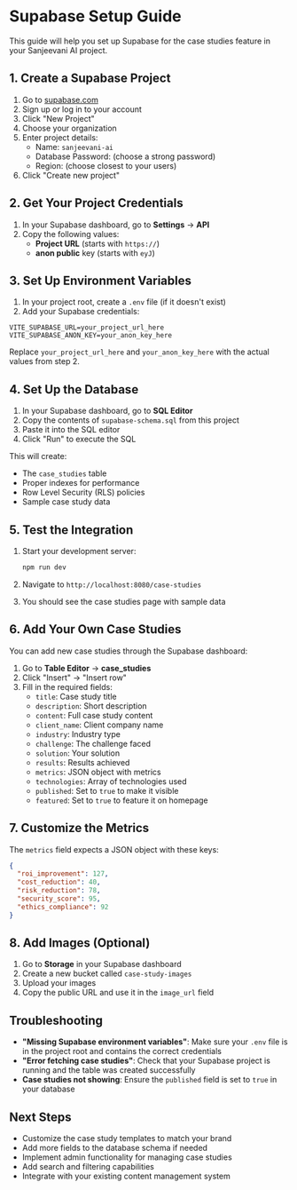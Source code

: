 # Supabase Setup Guide

This guide will help you set up Supabase for the case studies feature in your Sanjeevani AI project.

## 1. Create a Supabase Project

1. Go to [supabase.com](https://supabase.com)
2. Sign up or log in to your account
3. Click "New Project"
4. Choose your organization
5. Enter project details:
   - Name: `sanjeevani-ai`
   - Database Password: (choose a strong password)
   - Region: (choose closest to your users)
6. Click "Create new project"

## 2. Get Your Project Credentials

1. In your Supabase dashboard, go to **Settings** → **API**
2. Copy the following values:
   - **Project URL** (starts with `https://`)
   - **anon public** key (starts with `eyJ`)

## 3. Set Up Environment Variables

1. In your project root, create a `.env` file (if it doesn't exist)
2. Add your Supabase credentials:

```env
VITE_SUPABASE_URL=your_project_url_here
VITE_SUPABASE_ANON_KEY=your_anon_key_here
```

Replace `your_project_url_here` and `your_anon_key_here` with the actual values from step 2.

## 4. Set Up the Database

1. In your Supabase dashboard, go to **SQL Editor**
2. Copy the contents of `supabase-schema.sql` from this project
3. Paste it into the SQL editor
4. Click "Run" to execute the SQL

This will create:
- The `case_studies` table
- Proper indexes for performance
- Row Level Security (RLS) policies
- Sample case study data

## 5. Test the Integration

1. Start your development server:
   ```bash
   npm run dev
   ```

2. Navigate to `http://localhost:8080/case-studies`
3. You should see the case studies page with sample data

## 6. Add Your Own Case Studies

You can add new case studies through the Supabase dashboard:

1. Go to **Table Editor** → **case_studies**
2. Click "Insert" → "Insert row"
3. Fill in the required fields:
   - `title`: Case study title
   - `description`: Short description
   - `content`: Full case study content
   - `client_name`: Client company name
   - `industry`: Industry type
   - `challenge`: The challenge faced
   - `solution`: Your solution
   - `results`: Results achieved
   - `metrics`: JSON object with metrics
   - `technologies`: Array of technologies used
   - `published`: Set to `true` to make it visible
   - `featured`: Set to `true` to feature it on homepage

## 7. Customize the Metrics

The `metrics` field expects a JSON object with these keys:
```json
{
  "roi_improvement": 127,
  "cost_reduction": 40,
  "risk_reduction": 78,
  "security_score": 95,
  "ethics_compliance": 92
}
```

## 8. Add Images (Optional)

1. Go to **Storage** in your Supabase dashboard
2. Create a new bucket called `case-study-images`
3. Upload your images
4. Copy the public URL and use it in the `image_url` field

## Troubleshooting

- **"Missing Supabase environment variables"**: Make sure your `.env` file is in the project root and contains the correct credentials
- **"Error fetching case studies"**: Check that your Supabase project is running and the table was created successfully
- **Case studies not showing**: Ensure the `published` field is set to `true` in your database

## Next Steps

- Customize the case study templates to match your brand
- Add more fields to the database schema if needed
- Implement admin functionality for managing case studies
- Add search and filtering capabilities
- Integrate with your existing content management system

